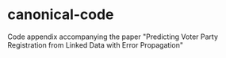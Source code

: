 # canonical-code
Code appendix accompanying the paper "Predicting Voter Party Registration from Linked Data with Error Propagation"
